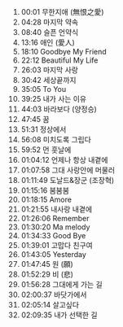 1.  00:01 무한지애 (無恨之愛)
2.  04:28 마지막 약속
3.  08:40 슬픈 언약식
4.  13:16 애인 (愛人)
5.  18:10 Goodbye My Friend
6.  22:12 Beautiful My Life
7.  26:03 마지막 사랑
8.  30:42 세상끝까지
9.  35:05 To You
10. 39:25 내가 사는 이유
11. 44:03 바라보다 (양정승)
12. 47:45 꿈
13. 51:31 정상에서
14. 56:08 미치도록 그립다
15. 59:52 먼 훗날에
16. 01:04:12 언제나 항상 내곁에
17. 01:07:58 그대 사랑안에 머물러
18. 01:11:49 도날드&장군 (조장혁)
19. 01:15:16 붐붐붐
20. 01:18:15 Amore
21. 01:21:55 내사랑 내곁에
22. 01:26:06 Remember
23. 01:30:20 Ma melody
24. 01:34:33 Good Bye
25. 01:39:01 고맙다 친구여
26. 01:43:05 Yesterday
27. 01:47:45 원 (願)
28. 01:52:29 비 (悲)
29. 01:56:28 그대에게 가는 길
30. 02:00:37 바닷가에서
31. 02:05:14 살고싶다
32. 02:09:35 내가 선택한 길
